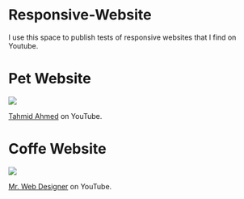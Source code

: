 # Responsive-Website
I use this space to publish tests of responsive websites that I find on Youtube.

# Pet Website

<div>
<img src="https://user-images.githubusercontent.com/100323338/192176450-fda83415-0be8-4fe8-bb32-ec290a77b389.png">
</div>

[Tahmid Ahmed](https://www.youtube.com/watch?v=87mb1SokryA) on YouTube.

# Coffe Website

<div>
<img src="https://user-images.githubusercontent.com/100323338/198154641-09247687-34c1-4ac6-aeca-f4d5d4b46129.png">
</div>

[Mr. Web Designer](https://www.youtube.com/watch?v=TVFu4-Kd4oM) on YouTube.
